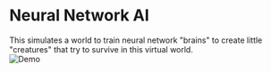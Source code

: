 Neural Network AI
===============

This simulates a world to train neural network "brains" to create little "creatures" that try to survive in this virtual world.  
![Demo](http://cdn.yoerik.com/Nueva/CS/NeuralNet/Demo.png)
